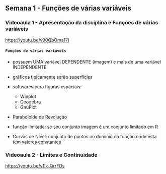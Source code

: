 ## Semana 1 - Funções de várias variáveis

### Videoaula 1 - Apresentação da disciplina e Funções de várias variáveis
https://youtu.be/v90QbOma17I

#### ```Funções de várias variáveis```
- possuem UMA variável DEPENDENTE (imagem) e mais de uma variável INDEPENDENTE
- gráficos tipicamente serão superfícies
- softwares para figuras espaciais:
    - Winplot
    - Geogebra
    - GnuPlot

- Paraboloide de Revolução
- função limitada: se seu conjunto imagem é um conjunto limitado em R
- Curvas de Nível: conjunto de pontos no domínio da função onde esta tem valores constantes


### Videoaula 2 - Limites e Continuidade
https://youtu.be/v1Ik-QrrFDs

